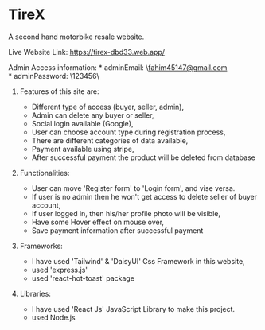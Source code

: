 # TireX #
A second hand motorbike resale website.

Live Website Link: https://tirex-dbd33.web.app/

Admin Access information:
    * adminEmail: \fahim45147@gmail.com\
    * adminPassword: \123456\

1. Features of this site are: 

    * Different type of access (buyer, seller, admin),
    * Admin can delete any buyer or seller,
    * Social login available (Google),
    * User can choose account type during registration process,
    * There are different categories of data available,
    * Payment available using stripe,
    * After successful payment the product will be deleted from database

2. Functionalities:

    * User can move 'Register form' to 'Login form', and vise versa.
    * If user is no admin then he won't get access to delete seller of buyer account,
    * If user logged in, then his/her profile photo will be visible,
    * Have some Hover effect on mouse over,
    * Save payment information after successful payment

3. Frameworks:

    * I have used 'Tailwind' & 'DaisyUI' Css Framework in this website,
    * used 'express.js'
    * used 'react-hot-toast' package

4. Libraries:

    * I have used 'React Js' JavaScript Library to make this project.
    * used Node.js